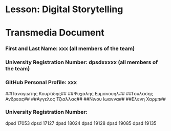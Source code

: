# Lesson: Digital Storytelling
# Transmedia Document

### First and Last Name: xxx (all members of the team)
### University Registration Number: dpsdxxxxx (all members of the team)
### GitHub Personal Profile: xxx
##Παναγιωτης Κουρτιδης##
##Ψυχαλης Εμμανουηλ##
##Γουλασης Ανδρεας##
##Αγγελος Τζιαλλας##
##Νινου Ιωαννα##
##Ελενη Χαρμπ##

### University Registration Number: 
dpsd 17053
dpsd 17127
dpsd 18024
dpsd 19128
dpsd 19085 
dpsd 19135
